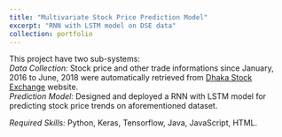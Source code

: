 ```yaml
---
title: "Multivariate Stock Price Prediction Model"
excerpt: "RNN with LSTM model on DSE data"
collection: portfolio
---
```

This project have two sub-systems: <br />
*Data Collection:* Stock price and other trade informations since January, 2016 to June, 2018 were automatically retrieved from [Dhaka Stock Exchange](https://www.dsebd.org) website. <br />
*Prediction Model:* Designed and deployed a RNN with LSTM model for predicting stock price trends on aforementioned dataset. <br />

*Required Skills:* Python, Keras, Tensorflow, Java, JavaScript, HTML.
